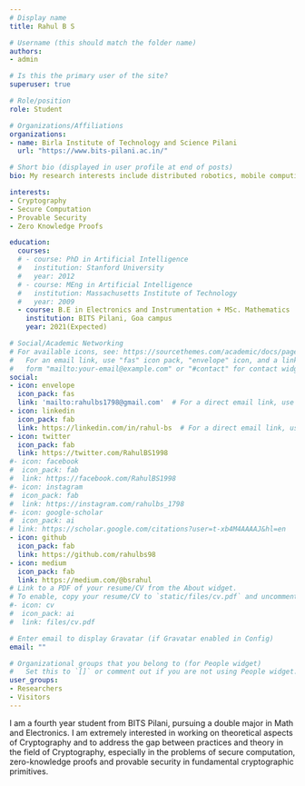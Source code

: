 ```yaml
---
# Display name
title: Rahul B S

# Username (this should match the folder name)
authors:
- admin

# Is this the primary user of the site?
superuser: true

# Role/position
role: Student

# Organizations/Affiliations
organizations:
- name: Birla Institute of Technology and Science Pilani
  url: "https://www.bits-pilani.ac.in/"

# Short bio (displayed in user profile at end of posts)
bio: My research interests include distributed robotics, mobile computing and programmable matter.

interests:
- Cryptography
- Secure Computation
- Provable Security
- Zero Knowledge Proofs

education:
  courses:
  # - course: PhD in Artificial Intelligence
  #   institution: Stanford University
  #   year: 2012
  # - course: MEng in Artificial Intelligence
  #   institution: Massachusetts Institute of Technology
  #   year: 2009
  - course: B.E in Electronics and Instrumentation + MSc. Mathematics
    institution: BITS Pilani, Goa campus
    year: 2021(Expected)

# Social/Academic Networking
# For available icons, see: https://sourcethemes.com/academic/docs/page-builder/#icons
#   For an email link, use "fas" icon pack, "envelope" icon, and a link in the
#   form "mailto:your-email@example.com" or "#contact" for contact widget.
social:
- icon: envelope
  icon_pack: fas
  link: 'mailto:rahulbs1798@gmail.com'  # For a direct email link, use "mailto:test@example.org".
- icon: linkedin
  icon_pack: fab
  link: https://linkedin.com/in/rahul-bs  # For a direct email link, use "mailto:test@example.org".
- icon: twitter
  icon_pack: fab
  link: https://twitter.com/RahulBS1998
#- icon: facebook
#  icon_pack: fab
#  link: https://facebook.com/RahulBS1998
#- icon: instagram
#  icon_pack: fab
#  link: https://instagram.com/rahulbs_1798
#- icon: google-scholar
#  icon_pack: ai
# link: https://scholar.google.com/citations?user=t-xb4M4AAAAJ&hl=en
- icon: github
  icon_pack: fab
  link: https://github.com/rahulbs98
- icon: medium
  icon_pack: fab
  link: https://medium.com/@bsrahul
# Link to a PDF of your resume/CV from the About widget.
# To enable, copy your resume/CV to `static/files/cv.pdf` and uncomment the lines below.
#- icon: cv
#  icon_pack: ai
#  link: files/cv.pdf

# Enter email to display Gravatar (if Gravatar enabled in Config)
email: ""

# Organizational groups that you belong to (for People widget)
#   Set this to `[]` or comment out if you are not using People widget.
user_groups:
- Researchers
- Visitors
---
```


I am a fourth year student from BITS Pilani, pursuing a double major in Math and Electronics. I am extremely interested in working on theoretical aspects of Cryptography and to address the gap between practices and theory in the field of Cryptography, especially in the problems of secure computation, zero-knowledge proofs and provable security in fundamental cryptographic primitives.
